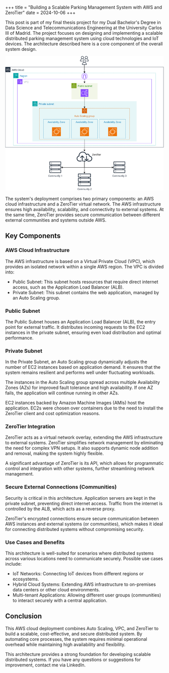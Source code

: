 +++
title = "Building a Scalable Parking Management System with AWS and ZeroTier"
date = 2024-10-06
+++

This post is part of my final thesis project for my Dual Bachelor's Degree in Data Science and Telecommunications Engineering at the University Carlos III of Madrid. The project focuses on designing and implementing a scalable distributed parking management system using cloud technologies and IoT devices. The architecture described here is a core component of the overall system design.

![Architecture of the Scalable Parking Management System](architecture.png "Architecture of the Scalable Parking Management System")

The system's deployment comprises two primary components: an AWS cloud infrastructure and a ZeroTier virtual network. The AWS infrastructure ensures high availability, scalability, and connectivity to external systems. At the same time, ZeroTier provides secure communication between different external communities and systems outside AWS.

## Key Components

### AWS Cloud Infrastructure

The AWS infrastructure is based on a Virtual Private Cloud (VPC), which provides an isolated network within a single AWS region. The VPC is divided into:

-   Public Subnet: This subnet hosts resources that require direct internet access, such as the Application Load Balancer (ALB).
-   Private Subnet: This subnet contains the web application, managed by an Auto Scaling group.

### Public Subnet 

The Public Subnet houses an Application Load Balancer (ALB), the entry point for external traffic. It distributes incoming requests to the EC2 instances in the private subnet, ensuring even load distribution and optimal performance.


### Private Subnet 

In the Private Subnet, an Auto Scaling group dynamically adjusts the number of EC2 instances based on application demand. It ensures that the system remains resilient and performs well under fluctuating workloads.

The instances in the Auto Scaling group spread across multiple Availability Zones (AZs) for improved fault tolerance and high availability. If one AZ fails, the application will continue running in other AZs.

EC2 instances backed by Amazon Machine Images (AMIs) host the application. EC2s were chosen over containers due to the need to install the ZeroTier client and cost optimization reasons.

### ZeroTier Integration 

ZeroTier acts as a virtual network overlay, extending the AWS infrastructure to external systems. ZeroTier simplifies network management by eliminating the need for complex VPN setups. It also supports dynamic node addition and removal, making the system highly flexible.

A significant advantage of ZeroTier is its API, which allows for programmatic control and integration with other systems, further streamlining network management.

### Secure External Connections (Communities)

Security is critical in this architecture. Application servers are kept in the private subnet, preventing direct internet access. Traffic from the internet is controlled by the ALB, which acts as a reverse proxy.

ZeroTier's encrypted connections ensure secure communication between AWS instances and external systems (or communities), which makes it ideal for connecting distributed systems without compromising security.

### Use Cases and Benefits

This architecture is well-suited for scenarios where distributed systems across various locations need to communicate securely. Possible use cases include:

-   IoT Networks: Connecting IoT devices from different regions or ecosystems.
-   Hybrid Cloud Systems: Extending AWS infrastructure to on-premises data centers or other cloud environments.
-   Multi-tenant Applications: Allowing different user groups (communities) to interact securely with a central application.

## Conclusion

This AWS cloud deployment combines Auto Scaling, VPC, and ZeroTier to build a scalable, cost-effective, and secure distributed system. By automating core processes, the system requires minimal operational overhead while maintaining high availability and flexibility.

This architecture provides a strong foundation for developing scalable distributed systems. If you have any questions or suggestions for improvement, contact me via LinkedIn.

